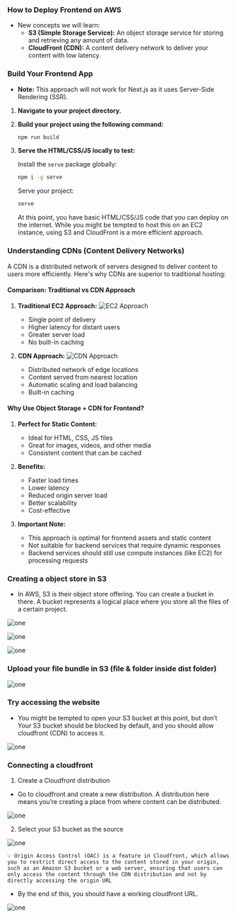 ### How to Deploy Frontend on AWS

- New concepts we will learn:
  - **S3 (Simple Storage Service):** An object storage service for storing and retrieving any amount of data.
  - **CloudFront (CDN):** A content delivery network to deliver your content with low latency.

### Build Your Frontend App

- **Note:** This approach will not work for Next.js as it uses Server-Side Rendering (SSR).

1. **Navigate to your project directory.**
2. **Build your project using the following command:**

   ```bash
   npm run build
   ```

3. **Serve the HTML/CSS/JS locally to test:**

   Install the `serve` package globally:

   ```bash
   npm i -g serve
   ```

   Serve your project:

   ```bash
   serve
   ```

   At this point, you have basic HTML/CSS/JS code that you can deploy on the internet. While you might be tempted to host this on an EC2 instance, using S3 and CloudFront is a more efficient approach.

### Understanding CDNs (Content Delivery Networks)

A CDN is a distributed network of servers designed to deliver content to users more efficiently. Here's why CDNs are superior to traditional hosting:

#### Comparison: Traditional vs CDN Approach

1. **Traditional EC2 Approach:**
   ![EC2 Approach](./one.webp)
   - Single point of delivery
   - Higher latency for distant users
   - Greater server load
   - No built-in caching

2. **CDN Approach:**
   ![CDN Approach](./two.webp)
   - Distributed network of edge locations
   - Content served from nearest location
   - Automatic scaling and load balancing
   - Built-in caching

#### Why Use Object Storage + CDN for Frontend?

1. **Perfect for Static Content:**
   - Ideal for HTML, CSS, JS files
   - Great for images, videos, and other media
   - Consistent content that can be cached

2. **Benefits:**
   - Faster load times
   - Lower latency
   - Reduced origin server load
   - Better scalability
   - Cost-effective

3. **Important Note:**
   - This approach is optimal for frontend assets and static content
   - Not suitable for backend services that require dynamic responses
   - Backend services should still use compute instances (like EC2) for processing requests

### Creating a object store in S3

- In AWS, S3 is their object store offering.
  You can create a bucket in there. A bucket represents a logical place where you store all the files of a certain project.

![one](./three.webp)

![one](./four.webp)

![one](./five.webp)

### Upload your file bundle in S3 (file & folder inside dist folder)

![one](./six.webp)

### Try accessing the website

- You might be tempted to open your S3 bucket at this point, but don’t
  Your S3 bucket should be blocked by default, and you should allow cloudfront (CDN) to access it.

![one](./seven.webp)

### Connecting a cloudfront

1. Create a Cloudfront distribution

- Go to cloudfront and create a new distribution. A distribution here means you’re creating a place from where content can be distributed.

![one](./eight.webp)

2. Select your S3 bucket as the source

![one](./nine.webp)

`💡 Origin Access Control (OAC) is a feature in Cloudfront, which allows you to restrict direct access to the content stored in your origin, such as an Amazon S3 bucket or a web server, ensuring that users can only access the content through the CDN distribution and not by directly accessing the origin URL`

- By the end of this, you should have a working cloudfront URL.

![one](./ten.webp)
